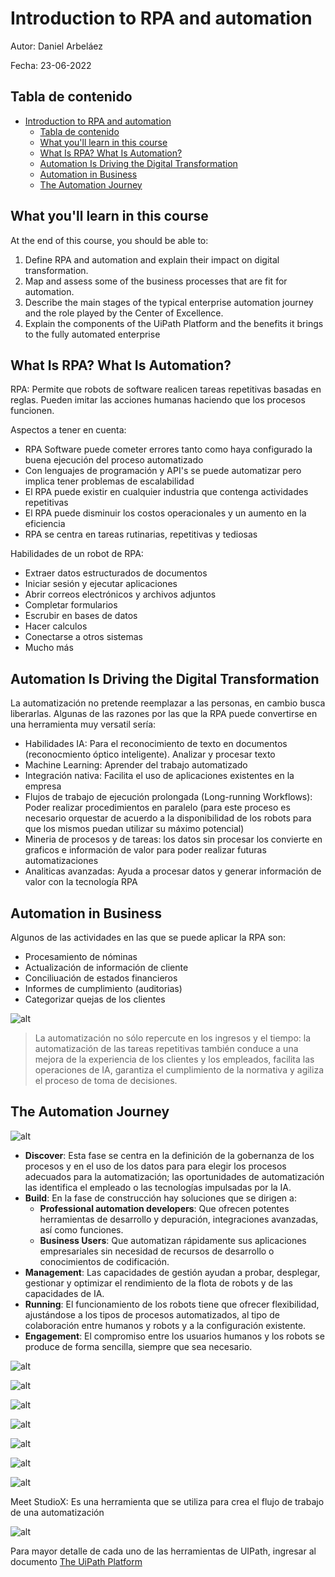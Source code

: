# Introduction to RPA and automation

Autor: Daniel Arbeláez

Fecha: 23-06-2022

## Tabla de contenido

- [Introduction to RPA and automation](#introduction-to-rpa-and-automation)
  - [Tabla de contenido](#tabla-de-contenido)
  - [What you'll learn in this course](#what-youll-learn-in-this-course)
  - [What Is RPA? What Is Automation?](#what-is-rpa-what-is-automation)
  - [Automation Is Driving the Digital Transformation](#automation-is-driving-the-digital-transformation)
  - [Automation in Business](#automation-in-business)
  - [The Automation Journey](#the-automation-journey)

## What you'll learn in this course

At the end of this course, you should be able to:

1. Define RPA and automation and explain their impact on digital transformation.
2. Map and assess some of the business processes that are fit for automation.
3. Describe the main stages of the typical enterprise automation journey and the role played by the Center of Excellence.
4. Explain the components of the UiPath Platform and the benefits it brings to the fully automated enterprise

## What Is RPA? What Is Automation?

RPA: Permite que robots de software realicen tareas repetitivas basadas en reglas. Pueden imitar las acciones humanas haciendo que los procesos funcionen.

Aspectos a tener en cuenta:

- RPA Software puede cometer errores tanto como haya configurado la buena ejecución del proceso automatizado
- Con lenguajes de programación y API's se puede automatizar pero implica tener problemas de escalabilidad
- El RPA puede existir en cualquier industria que contenga actividades repetitivas
- El RPA puede disminuir los costos operacionales y un aumento en la eficiencia
- RPA se centra en tareas rutinarias, repetitivas y tediosas

Habilidades de un robot de RPA:

- Extraer datos estructurados de documentos
- Iniciar sesión y ejecutar aplicaciones
- Abrir correos electrónicos y archivos adjuntos
- Completar formularios
- Escrubir en bases de datos
- Hacer calculos
- Conectarse a otros sistemas
- Mucho más

## Automation Is Driving the Digital Transformation

La automatización no pretende reemplazar a las personas, en cambio busca liberarlas. Algunas de las razones por las que la RPA puede convertirse en una herramienta muy versatil sería:

- Habilidades IA: Para el reconocimiento de texto en documentos (reconocmiento óptico inteligente). Analizar y procesar texto
- Machine Learning: Aprender del trabajo automatizado
- Integración nativa: Facilita el uso de aplicaciones existentes en la empresa
- Flujos de trabajo de ejecución prolongada (Long-running Workflows): Poder realizar procedimientos en paralelo (para este proceso es necesario orquestar de acuerdo a la disponibilidad de los robots para que los mismos puedan utilizar su máximo potencial)
- Mineria de procesos y de tareas: los datos sin procesar los convierte en graficos e información de valor para poder realizar futuras automatizaciones
- Analiticas avanzadas: Ayuda a procesar datos y generar información de valor con la tecnología RPA

## Automation in Business

Algunos de las actividades en las que se puede aplicar la RPA son:

- Procesamiento de nóminas
- Actualización de información de cliente
- Conciliuación de estados financieros
- Informes de cumplimiento (auditorias)
- Categorizar quejas de los clientes

![alt](assets/RPA_Industries.JPG)

> La automatización no sólo repercute en los ingresos y el tiempo: la automatización de las tareas repetitivas también conduce a una mejora de la experiencia de los clientes y los empleados, facilita las operaciones de IA, garantiza el cumplimiento de la normativa y agiliza el proceso de toma de decisiones.

## The Automation Journey

![alt](assets/RPA__AppsJourney.JPG)

- **Discover**: Esta fase se centra en la definición de la gobernanza de los procesos y en el uso de los datos para para elegir los procesos adecuados para la automatización; las oportunidades de automatización las identifica el empleado o las tecnologías impulsadas por la IA.
- **Build**: En la fase de construcción hay soluciones que se dirigen a:
  - **Professional automation developers**: Que ofrecen potentes herramientas de desarrollo y depuración, integraciones avanzadas, así como funciones.
  - **Business Users**: Que automatizan rápidamente sus aplicaciones empresariales sin necesidad de recursos de desarrollo o conocimientos de codificación.
- **Management**: Las capacidades de gestión ayudan a probar, desplegar, gestionar y optimizar el rendimiento de la flota de robots y de las capacidades de IA.
- **Running**: El funcionamiento de los robots tiene que ofrecer flexibilidad, ajustándose a los tipos de procesos automatizados, al tipo de colaboración entre humanos y robots y a la configuración existente.
- **Engagement**: El compromiso entre los usuarios humanos y los robots se produce de forma sencilla, siempre que sea necesario.

![alt](assets/RPA_Lifecycle.JPG)

![alt](assets/Lifecycle_Ceo_1.JPG)

![alt](assets/Lifecycle_Ceo_2.JPG)

![alt](assets/Lifecycle_RPA_Developer.JPG)

![alt](assets/Lifecycle_IT_Operations.JPG)

![alt](assets/Lifecycle_Automation_Users.JPG)

![alt](assets/Lifecycle_Process_Analysts.JPG)

Meet StudioX: Es una herramienta que se utiliza para crea el flujo de trabajo de una automatización

![alt](assets/RPA_PlanningWheel.JPG)

Para mayor detalle de cada uno de las herramientas de UIPath, ingresar al documento [The UiPath Platform](assets/The_UiPath_Platform.pdf)
